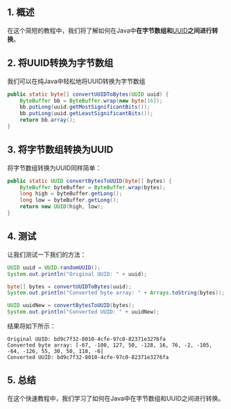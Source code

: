 ## 1. 概述

在这个简短的教程中，我们将了解如何在Java中**在字节数组和**[UUID](https://www.baeldung.com/java-uuid)**之间进行转换**。

## 2. 将UUID转换为字节数组

我们可以在纯Java中轻松地将UUID转换为字节数组

```java
public static byte[] convertUUIDToBytes(UUID uuid) {
    ByteBuffer bb = ByteBuffer.wrap(new byte[16]);
    bb.putLong(uuid.getMostSignificantBits());
    bb.putLong(uuid.getLeastSignificantBits());
    return bb.array();
}
```

## 3. 将字节数组转换为UUID

将字节数组转换为UUID同样简单：

```java
public static UUID convertBytesToUUID(byte[] bytes) {
    ByteBuffer byteBuffer = ByteBuffer.wrap(bytes);
    long high = byteBuffer.getLong();
    long low = byteBuffer.getLong();
    return new UUID(high, low);
}
```

## 4. 测试

让我们测试一下我们的方法：

```java
UUID uuid = UUID.randomUUID();
System.out.println("Original UUID: " + uuid);

byte[] bytes = convertUUIDToBytes(uuid);
System.out.println("Converted byte array: " + Arrays.toString(bytes));

UUID uuidNew = convertBytesToUUID(bytes);
System.out.println("Converted UUID: " + uuidNew);
```

结果将如下所示：

```shell
Original UUID: bd9c7f32-8010-4cfe-97c0-82371e3276fa
Converted byte array: [-67, -100, 127, 50, -128, 16, 76, -2, -105, -64, -126, 55, 30, 50, 118, -6]
Converted UUID: bd9c7f32-8010-4cfe-97c0-82371e3276fa
```

## 5. 总结

在这个快速教程中，我们学习了如何在Java中在字节数组和UUID之间进行转换。